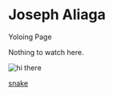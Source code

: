 # Joseph Aliaga

Yoloing Page

Nothing to watch here.

![hi there](https://media.giphy.com/media/vFKqnCdLPNOKc/giphy.gif)

[snake](/snake.html)
